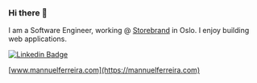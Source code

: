 ### Hi there 👋

I am a Software Engineer, working @ [Storebrand](https://storebrand.no) in Oslo. I enjoy building web applications.

[![Linkedin Badge](https://img.shields.io/badge/-mannuel-ferreira?style=flat-square&logo=Linkedin&logoColor=white&link=https://www.linkedin.com/in/mannuelferreira/)](https://www.linkedin.com/in/mannuelferreira/)


[www.mannuelferreira.com](https://mannuelferreira.com)
